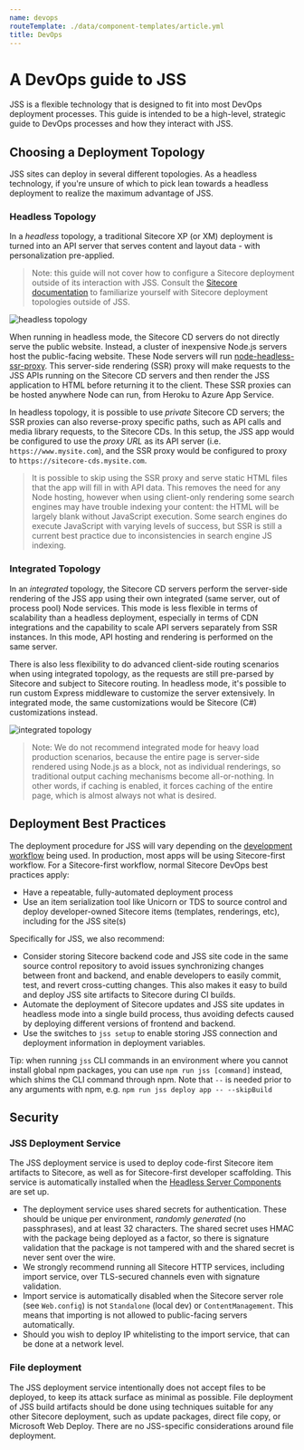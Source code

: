 ```yaml
---
name: devops
routeTemplate: ./data/component-templates/article.yml
title: DevOps
---
```


# A DevOps guide to JSS

JSS is a flexible technology that is designed to fit into most DevOps deployment processes. This guide is intended to be a high-level, strategic guide to DevOps processes and how they interact with JSS.

## Choosing a Deployment Topology

JSS sites can deploy in several different topologies. As a headless technology, if you're unsure of which to pick lean towards a headless deployment to realize the maximum advantage of JSS.

### Headless Topology

In a _headless_ topology, a traditional Sitecore XP (or XM) deployment is turned into an API server that serves content and layout data - with personalization pre-applied.

> Note: this guide will not cover how to configure a Sitecore deployment outside of its interaction with JSS. Consult the [Sitecore documentation](https://doc.sitecore.net) to familiarize yourself with Sitecore deployment topologies outside of JSS.

![headless topology](/assets/img/headless-topology.svg)

When running in headless mode, the Sitecore CD servers do not directly serve the public website. Instead, a cluster of inexpensive Node.js servers host the public-facing website. These Node servers will run [node-headless-ssr-proxy](https://github.com/Sitecore/jss/tree/master/samples/node-headless-ssr-proxy). This server-side rendering (SSR) proxy will make requests to the JSS APIs running on the Sitecore CD servers and then render the JSS application to HTML before returning it to the client. These SSR proxies can be hosted anywhere Node can run, from Heroku to Azure App Service. 

In headless topology, it is possible to use _private_ Sitecore CD servers; the SSR proxies can also reverse-proxy specific paths, such as API calls and media library requests, to the Sitecore CDs. In this setup, the JSS app would be configured to use the _proxy URL_ as its API server (i.e. `https://www.mysite.com`), and the SSR proxy would be configured to proxy to `https://sitecore-cds.mysite.com`.

> It is possible to skip using the SSR proxy and serve static HTML files that the app will fill in with API data. This removes the need for any Node hosting, however when using client-only rendering some search engines may have trouble indexing your content: the HTML will be largely blank without JavaScript execution. Some search engines do execute JavaScript with varying levels of success, but SSR is still a current best practice due to inconsistencies in search engine JS indexing.

### Integrated Topology

In an _integrated_ topology, the Sitecore CD servers perform the server-side rendering of the JSS app using their own integrated (same server, out of process pool) Node services. This mode is less flexible in terms of scalability than a headless deployment, especially in terms of CDN integrations and the capability to scale API servers separately from SSR instances. In this mode, API hosting and rendering is performed on the same server.

There is also less flexibility to do advanced client-side routing scenarios when using integrated topology, as the requests are still pre-parsed by Sitecore and subject to Sitecore routing. In headless mode, it's possible to run custom Express middleware to customize the server extensively. In integrated mode, the same customizations would be Sitecore (C#) customizations instead.

![integrated topology](/assets/img/integrated-topology.svg)

> Note: We do not recommend integrated mode for heavy load production scenarios, because the entire page is server-side rendered using Node.js as a block, not as individual renderings, so traditional output caching mechanisms become all-or-nothing. In other words, if caching is enabled, it forces caching of the entire page, which is almost always not what is desired.

## Deployment Best Practices

The deployment procedure for JSS will vary depending on the [development workflow](/docs/fundamentals/dev-workflows/overview) being used. In production, most apps will be using Sitecore-first workflow. For a Sitecore-first workflow, normal Sitecore DevOps best practices apply:

* Have a repeatable, fully-automated deployment process
* Use an item serialization tool like Unicorn or TDS to source control and deploy developer-owned Sitecore items (templates, renderings, etc), including for the JSS site(s)

Specifically for JSS, we also recommend:

* Consider storing Sitecore backend code and JSS site code in the same source control repository to avoid issues synchronizing changes between front and backend, and enable developers to easily commit, test, and revert cross-cutting changes. This also makes it easy to build and deploy JSS site artifacts to Sitecore during CI builds.
* Automate the deployment of Sitecore updates and JSS site updates in headless mode into a single build process, thus avoiding defects caused by deploying different versions of frontend and backend.
* Use the switches to `jss setup` to enable storing JSS connection and deployment information in deployment variables.

Tip: when running `jss` CLI commands in an environment where you cannot install global npm packages, you can use `npm run jss [command]` instead, which shims the CLI command through npm. Note that `--` is needed prior to any arguments with npm, e.g. `npm run jss deploy app -- --skipBuild`

## Security

### JSS Deployment Service

The JSS deployment service is used to deploy code-first Sitecore item artifacts to Sitecore, as well as for Sitecore-first developer scaffolding. This service is automatically installed when the [Headless Server Components](/docs/client-frameworks/getting-started/jss-server-install) are set up.

* The deployment service uses shared secrets for authentication. These should be unique per environment, _randomly generated_ (no passphrases), and at least 32 characters. The shared secret uses HMAC with the package being deployed as a factor, so there is signature validation that the package is not tampered with and the shared secret is never sent over the wire.
* We strongly recommend running all Sitecore HTTP services, including import service, over TLS-secured channels even with signature validation.
* Import service is automatically disabled when the Sitecore server role (see `Web.config`) is not `Standalone` (local dev) or `ContentManagement`. This means that importing is not allowed to public-facing servers automatically.
* Should you wish to deploy IP whitelisting to the import service, that can be done at a network level.

### File deployment

The JSS deployment service intentionally does not accept files to be deployed, to keep its attack surface as minimal as possible. File deployment of JSS build artifacts should be done using techniques suitable for any other Sitecore deployment, such as update packages, direct file copy, or Microsoft Web Deploy. There are no JSS-specific considerations around file deployment.